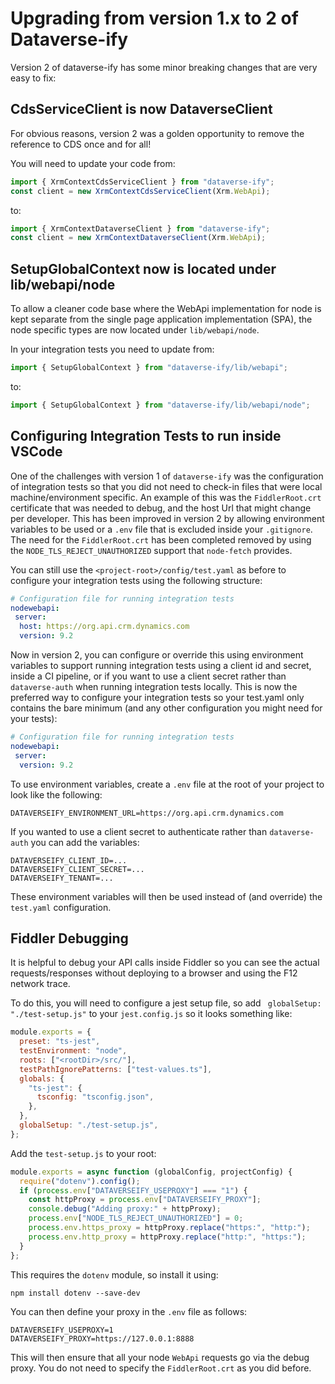 # Upgrading from version 1.x to 2 of Dataverse-ify

Version 2 of dataverse-ify has some minor breaking changes that are very easy to fix:

## CdsServiceClient is now DataverseClient

For obvious reasons, version 2 was a golden opportunity to remove the reference to CDS once and for all!

You will need to update your code from:

```typescript
import { XrmContextCdsServiceClient } from "dataverse-ify";
const client = new XrmContextCdsServiceClient(Xrm.WebApi);
```

to:

```typescript
import { XrmContextDataverseClient } from "dataverse-ify";
const client = new XrmContextDataverseClient(Xrm.WebApi);
```



## SetupGlobalContext now is located under lib/webapi/node

To allow a cleaner code base where the WebApi implementation for node is kept separate from the single page application implementation (SPA), the node specific types are now located under `lib/webapi/node`. 

In your integration tests you need to update from:

```typescript
import { SetupGlobalContext } from "dataverse-ify/lib/webapi";
```

to:

```typescript
import { SetupGlobalContext } from "dataverse-ify/lib/webapi/node";
```



## Configuring Integration Tests to run inside VSCode

One of the challenges with version 1 of `dataverse-ify` was the configuration of integration tests so that you did not need to check-in files that were local machine/environment specific. An example of this was the `FiddlerRoot.crt` certificate that was needed to debug, and the host Url that might change per developer. This has been improved in version 2 by allowing environment variables to be used or a `.env` file that is excluded inside your `.gitignore`. The need for the `FiddlerRoot.crt`  has been completed removed by using the `NODE_TLS_REJECT_UNAUTHORIZED` support that `node-fetch` provides.

You can still use the `<project-root>/config/test.yaml` as before to configure your integration tests using the following structure:

```yaml
# Configuration file for running integration tests
nodewebapi:
 server:
  host: https://org.api.crm.dynamics.com
  version: 9.2
```

Now in version 2, you can configure or override this using environment variables to support running integration tests using a client id and secret, inside a CI pipeline, or if you want to use a client secret rather than `dataverse-auth` when running integration tests locally. This is now the preferred way to configure your integration tests so your test.yaml only contains the bare minimum (and any other configuration you might need for your tests):
```yaml
# Configuration file for running integration tests
nodewebapi:
 server:
  version: 9.2
```

To use environment variables, create a `.env` file at the root of your project to look like the following:

```
DATAVERSEIFY_ENVIRONMENT_URL=https://org.api.crm.dynamics.com
```

If you wanted to use a client secret to authenticate rather than `dataverse-auth` you can add the variables:

```
DATAVERSEIFY_CLIENT_ID=...
DATAVERSEIFY_CLIENT_SECRET=...
DATAVERSEIFY_TENANT=...
```

These environment variables will then be used instead of (and override) the `test.yaml` configuration.

## Fiddler Debugging

It is helpful to debug your API calls inside Fiddler so you can see the actual requests/responses without deploying to a browser and using the F12 network trace.

To do this, you will need to configure a jest setup file, so add ` globalSetup: "./test-setup.js"` to your `jest.config.js` so it looks something like:

```javascript
module.exports = {
  preset: "ts-jest",
  testEnvironment: "node",
  roots: ["<rootDir>/src/"],
  testPathIgnorePatterns: ["test-values.ts"],
  globals: {
    "ts-jest": {
      tsconfig: "tsconfig.json",
    },
  },
  globalSetup: "./test-setup.js",
};
```

Add the `test-setup.js` to your root:

```javascript
module.exports = async function (globalConfig, projectConfig) {
  require("dotenv").config();
  if (process.env["DATAVERSEIFY_USEPROXY"] === "1") {
    const httpProxy = process.env["DATAVERSEIFY_PROXY"];
    console.debug("Adding proxy:" + httpProxy);
    process.env["NODE_TLS_REJECT_UNAUTHORIZED"] = 0;
    process.env.https_proxy = httpProxy.replace("https:", "http:");
    process.env.http_proxy = httpProxy.replace("http:", "https:");
  }
};
```

This requires the `dotenv` module, so install it using:

```
npm install dotenv --save-dev
```

You can then define your proxy in the `.env` file as follows:

```
DATAVERSEIFY_USEPROXY=1
DATAVERSEIFY_PROXY=https://127.0.0.1:8888
```

This will then ensure that all your node `WebApi` requests go via the debug proxy. You do not need to specify the `FiddlerRoot.crt` as you did before.


